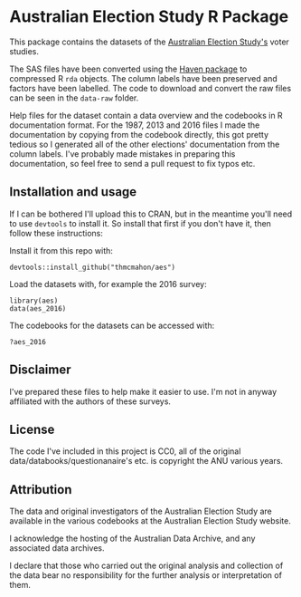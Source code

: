 # Australian Election Study R Package

This package contains the datasets of the [Australian Election Study's](http://www.australianelectionstudy.org/index.html) voter studies.

The SAS files have been converted using the [Haven package](https://cran.r-project.org/web/packages/haven/index.html) to compressed R `rda` objects. The column labels have been preserved and factors have been labelled. The code to download and convert the raw files can be seen in the `data-raw` folder.

Help files for the dataset contain a data overview and the codebooks in R documentation format. For the 1987, 2013 and 2016 files I made the documentation by copying from the codebook directly, this got pretty tedious so I generated all of the other elections' documentation from the column labels. I've probably made mistakes in preparing this documentation, so feel free to send a pull request to fix typos etc.

## Installation and usage

If I can be bothered I'll upload this to CRAN, but in the meantime you'll need to use `devtools` to install it. So install that first if you don't have it, then follow these instructions:

Install it from this repo with:

```{r}
devtools::install_github("thmcmahon/aes")
```

Load the datasets with, for example the 2016 survey:

```{r}
library(aes)
data(aes_2016)
```

The codebooks for the datasets can be accessed with:

```{r}
?aes_2016
```

## Disclaimer

I've prepared these files to help make it easier to use. I'm not in anyway affiliated with the authors of these surveys.

## License

The code I've included in this project is CC0, all of the original data/databooks/questionanaire's etc. is copyright the ANU various years.

## Attribution

The data and original investigators of the Australian Election Study are available in the various codebooks at the Australian Election Study website.

I acknowledge the hosting of the Australian Data Archive, and any associated data archives.

I declare that those who carried out the original analysis and collection of the data bear no responsibility for the further analysis or interpretation of them.
